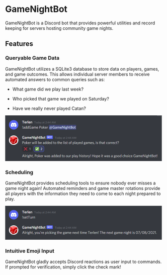 # GameNightBot

GameNightBot is a Discord bot that provides powerful utilities and record keeping for servers hosting community game nights.

## Features

### Queryable Game Data

GameNightBot utilizes a SQLite3 database to store data on players, games, and game outcomes. This allows individual server members to receive automated answers to common queries such as:

* What game did we play last week?

* Who picked that game we played on Saturday?

* Have we really never played Catan?

![Adding a game to the played games database](img/gameHistory.png)

### Scheduling

GameNightBot provides scheduling tools to ensure nobody ever misses a game night again! Automated reminders and game master rotations provide all players with the information they need to come to each night prepared to play.

![Scheduling the next game night date and setting the game master](img/setTurn.png)

### Intuitive Emoji Input

GameNightBot gladly accepts Discord reactions as user input to commands. If prompted for verification, simply click the check mark!
